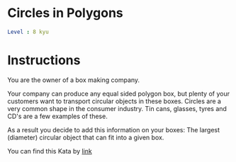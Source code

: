 # Circles in Polygons

```yaml
Level : 8 kyu
```



# Instructions
You are the owner of a box making company.

Your company can produce any equal sided polygon box, but plenty of your customers want to transport circular objects in these boxes. Circles are a very common shape in the consumer industry. Tin cans, glasses, tyres and CD's are a few examples of these.

As a result you decide to add this information on your boxes: The largest (diameter) circular object that can fit into a given box.



You can find this Kata by [link](https://www.codewars.com/kata/5a026a9cffe75fbace00007f/train/java)